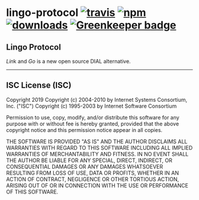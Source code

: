# lingo-protocol [![travis][travis-image]][travis-url] [![npm][npm-image]][npm-url] [![downloads][downloads-image]][downloads-url] [![Greenkeeper badge](https://badges.greenkeeper.io/CraigglesO/lingo-protocol.svg)](https://greenkeeper.io/)

[travis-image]: https://travis-ci.org/CraigglesO/lingo-protocol.svg?branch=master
[travis-url]: https://travis-ci.org/CraigglesO/lingo-protocol
[npm-image]: https://img.shields.io/npm/v/CraigglesO/lingo-protocol.svg
[npm-url]: https://npmjs.org/package/CraigglesO/lingo-protocol
[downloads-image]: https://img.shields.io/npm/dm/CraigglesO/lingo-protocol.svg
[downloads-url]: https://npmjs.org/package/CraigglesO/lingo-protocol

## Lingo Protocol

*Lin*k and *Go* is a new open source DIAL alternative.



---

## ISC License (ISC)

Copyright 2019 <CraigglesO>
Copyright (c) 2004-2010 by Internet Systems Consortium, Inc. ("ISC")
Copyright (c) 1995-2003 by Internet Software Consortium


Permission to use, copy, modify, and/or distribute this software for any purpose with or without fee is hereby granted, provided that the above copyright notice and this permission notice appear in all copies.

THE SOFTWARE IS PROVIDED "AS IS" AND THE AUTHOR DISCLAIMS ALL WARRANTIES WITH REGARD TO THIS SOFTWARE INCLUDING ALL IMPLIED WARRANTIES OF MERCHANTABILITY AND FITNESS. IN NO EVENT SHALL THE AUTHOR BE LIABLE FOR ANY SPECIAL, DIRECT, INDIRECT, OR CONSEQUENTIAL DAMAGES OR ANY DAMAGES WHATSOEVER RESULTING FROM LOSS OF USE, DATA OR PROFITS, WHETHER IN AN ACTION OF CONTRACT, NEGLIGENCE OR OTHER TORTIOUS ACTION, ARISING OUT OF OR IN CONNECTION WITH THE USE OR PERFORMANCE OF THIS SOFTWARE.
